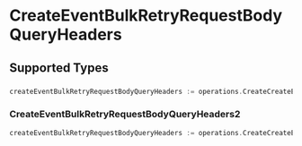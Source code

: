 # CreateEventBulkRetryRequestBodyQueryHeaders


## Supported Types

### 

```go
createEventBulkRetryRequestBodyQueryHeaders := operations.CreateCreateEventBulkRetryRequestBodyQueryHeadersStr(string{/* values here */})
```

### CreateEventBulkRetryRequestBodyQueryHeaders2

```go
createEventBulkRetryRequestBodyQueryHeaders := operations.CreateCreateEventBulkRetryRequestBodyQueryHeadersCreateEventBulkRetryRequestBodyQueryHeaders2(operations.CreateEventBulkRetryRequestBodyQueryHeaders2{/* values here */})
```

